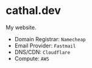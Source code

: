 # cathal.dev

My website.

- Domain Registrar: `Namecheap`
- Email Provider: `Fastmail`
- DNS/CDN: `Cloudflare`
- Compute: `AWS`
